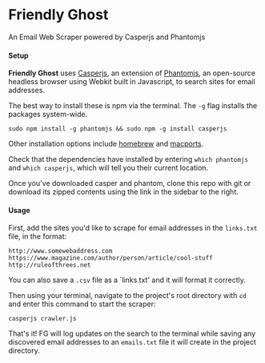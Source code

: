 # Friendly Ghost
An Email Web Scraper powered by Casperjs and Phantomjs

#### Setup

**Friendly Ghost** uses [Casperjs](http://casperjs.org/), an extension of [Phantomjs](http://phantomjs.org/), an open-source headless browser using Webkit built in Javascript, to search sites for email addresses.

The best way to install these is npm via the terminal. The `-g` flag installs the packages system-wide.

````sudo npm install -g phantomjs && sudo npm -g install casperjs````

Other installation options include [homebrew](http://brew.sh/) and [macports](https://www.macports.org/).

Check that the dependencies have installed by entering `which phantomjs` and `which casperjs`, which will tell you their current location.

Once you've downloaded casper and phantom, clone this repo with git or download its zipped contents using the link in the sidebar to the right.

#### Usage

First, add the sites you'd like to scrape for email addresses in the `links.txt` file, in the format:

````
http://www.somewebaddress.com
https://www.magazine.com/author/person/article/cool-stuff
http://ruleofthrees.net
````

You can also save a `.csv` file as a `links.txt' and it will format it correctly.

Then using your terminal, navigate to the project's root directory with `cd` and enter this command to start the scraper:

````casperjs crawler.js````

That's it! FG will log updates on the search to the terminal while saving any discovered email addresses to an `emails.txt` file it will create in the project directory.
 